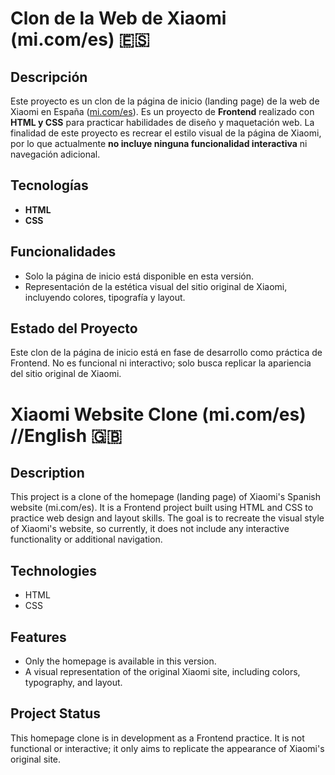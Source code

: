 # Clon de la Web de Xiaomi (mi.com/es) 🇪🇸

## Descripción
Este proyecto es un clon de la página de inicio (landing page) de la web de Xiaomi en España ([mi.com/es](https://mi.com/es)). Es un proyecto de **Frontend** realizado con **HTML y CSS** para practicar habilidades de diseño y maquetación web. La finalidad de este proyecto es recrear el estilo visual de la página de Xiaomi, por lo que actualmente **no incluye ninguna funcionalidad interactiva** ni navegación adicional.

## Tecnologías
- **HTML**
- **CSS**

## Funcionalidades
- Solo la página de inicio está disponible en esta versión.
- Representación de la estética visual del sitio original de Xiaomi, incluyendo colores, tipografía y layout.

## Estado del Proyecto
Este clon de la página de inicio está en fase de desarrollo como práctica de Frontend. No es funcional ni interactivo; solo busca replicar la apariencia del sitio original de Xiaomi.



# Xiaomi Website Clone (mi.com/es) //English 🇬🇧

## Description
This project is a clone of the homepage (landing page) of Xiaomi's Spanish website (mi.com/es). It is a Frontend project built using HTML and CSS to practice web design and layout skills. The goal is to recreate the visual style of Xiaomi's website, so currently, it does not include any interactive functionality or additional navigation.

## Technologies
- HTML
- CSS

## Features
- Only the homepage is available in this version.
- A visual representation of the original Xiaomi site, including colors, typography, and layout.

## Project Status
This homepage clone is in development as a Frontend practice. It is not functional or interactive; it only aims to replicate the appearance of Xiaomi's original site.

